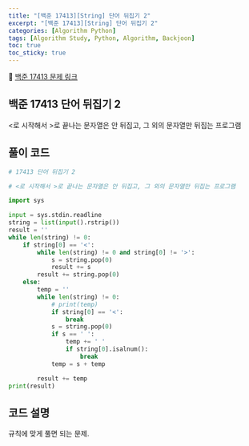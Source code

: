 ```yaml
---
title: "[백준 17413][String] 단어 뒤집기 2"
excerpt: "[백준 17413][String] 단어 뒤집기 2"
categories: [Algorithm Python]
tags: [Algorithm Study, Python, Algorithm, Backjoon]
toc: true
toc_sticky: true
---
```

📌 [백준 17413 문제 링크](https://www.acmicpc.net/problem/17413) <br>

## 백준 17413 단어 뒤집기 2


<로 시작해서 >로 끝나는 문자열은 안 뒤집고, 그 외의 문자열만 뒤집는 프로그램

## 풀이 코드

```python
# 17413 단어 뒤집기 2

# <로 시작해서 >로 끝나는 문자열은 안 뒤집고, 그 외의 문자열만 뒤집는 프로그램

import sys

input = sys.stdin.readline
string = list(input().rstrip())
result = ''
while len(string) != 0:
    if string[0] == '<':
        while len(string) != 0 and string[0] != '>':
            s = string.pop(0)
            result += s
        result += string.pop(0)
    else:
        temp = ''
        while len(string) != 0:
            # print(temp)
            if string[0] == '<':
                break
            s = string.pop(0)
            if s == ' ':
                temp += ' '
                if string[0].isalnum():
                    break
            temp = s + temp

        result += temp
print(result)
```



## 코드 설명

규칙에 맞게 풀면 되는 문제.